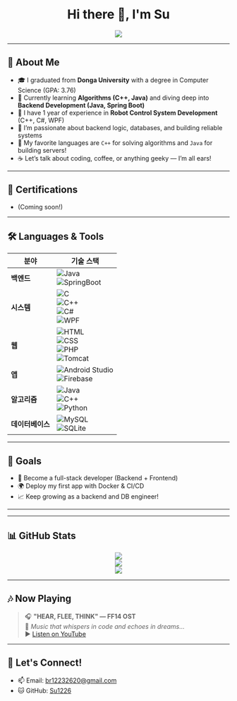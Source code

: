 

<!--
**Su1226/Su1226** is a ✨ _special_ ✨ repository because its `README.md` (this file) appears on your GitHub profile.

Here are some ideas to get you started:

- 🔭 I’m currently working on ...
- 🌱 I’m currently learning ...
- 👯 I’m looking to collaborate on ...
- 🤔 I’m looking for help with ...
- 💬 Ask me about ...
- 📫 How to reach me: ...
- 😄 Pronouns: ...
- ⚡ Fun fact: ...
-->

<h1 align="center">Hi there 👋, I'm Su</h1>

<p align="center">
  <img src="https://capsule-render.vercel.app/api?type=waving&color=ffcc00&height=200&section=header&text=Welcome%20to%20my%20GitHub!&fontSize=40&fontColor=000000"/>
</p>

---

## 🐣 About Me

- 🎓 I graduated from **Donga University** with a degree in Computer Science (GPA: 3.76)
- 🧩 Currently learning **Algorithms (C++, Java)** and diving deep into **Backend Development (Java, Spring Boot)**
- 🤖 I have 1 year of experience in **Robot Control System Development** (C++, C#, WPF)
- 💛 I’m passionate about backend logic, databases, and building reliable systems
- 🌼 My favorite languages are `C++` for solving algorithms and `Java` for building servers!
- ☕ Let’s talk about coding, coffee, or anything geeky — I’m all ears!

---

## 📜 Certifications

- (Coming soon!)

---

## 🛠️ Languages & Tools

| 분야       | 기술 스택 |
|------------|-----------|
| **백엔드**   | ![Java](https://img.shields.io/badge/Java-007396?style=flat&logo=java&logoColor=white) <br> ![SpringBoot](https://img.shields.io/badge/SpringBoot-6DB33F?style=flat&logo=springboot&logoColor=white) |
| **시스템**   | ![C](https://img.shields.io/badge/C-A8B9CC?style=flat&logo=c&logoColor=black) <br> ![C++](https://img.shields.io/badge/C++-00599C?style=flat&logo=c%2b%2b&logoColor=white) <br> ![C#](https://img.shields.io/badge/C%23-239120?style=flat&logo=c-sharp&logoColor=white) <br> ![WPF](https://img.shields.io/badge/WPF-512BD4?style=flat&logo=dotnet&logoColor=white) |
| **웹**      | ![HTML](https://img.shields.io/badge/HTML5-E34F26?style=flat&logo=html5&logoColor=white) <br> ![CSS](https://img.shields.io/badge/CSS3-1572B6?style=flat&logo=css3&logoColor=white) <br> ![PHP](https://img.shields.io/badge/PHP-777BB4?style=flat&logo=php&logoColor=white) <br> ![Tomcat](https://img.shields.io/badge/Tomcat-F8DC75?style=flat&logo=apachetomcat&logoColor=black) |
| **앱**      | ![Android Studio](https://img.shields.io/badge/Android_Studio-3DDC84?style=flat&logo=androidstudio&logoColor=white) <br> ![Firebase](https://img.shields.io/badge/Firebase-FFCA28?style=flat&logo=firebase&logoColor=black) |
| **알고리즘** | ![Java](https://img.shields.io/badge/Java-007396?style=flat&logo=java&logoColor=white) <br> ![C++](https://img.shields.io/badge/C++-00599C?style=flat&logo=c%2b%2b&logoColor=white) <br> ![Python](https://img.shields.io/badge/Python-3776AB?style=flat&logo=python&logoColor=white) |
| **데이터베이스** | ![MySQL](https://img.shields.io/badge/MySQL-4479A1?style=flat&logo=mysql&logoColor=white) <br> ![SQLite](https://img.shields.io/badge/SQLite-003B57?style=flat&logo=sqlite&logoColor=white) |

---

## 🎯 Goals

- 🧠 Become a full-stack developer (Backend + Frontend)
- 🌍 Deploy my first app with Docker & CI/CD
- 📈 Keep growing as a backend and DB engineer!
  
---

---
## 📊 GitHub Stats

<p align="center">
  <img src="https://github-readme-stats.vercel.app/api?username=Su1226&show_icons=true&theme=tokyonight" />
  <br/>
  <img src="https://github-readme-streak-stats.herokuapp.com/?user=Su1226&theme=tokyonight" />
  <br/>
  <img src="https://github-readme-stats.vercel.app/api/top-langs/?username=Su1226&layout=compact&theme=tokyonight" />
</p>

---

## 🎶 Now Playing

> 🎧 **"HEAR, FLEE, THINK" — FF14 OST**  
> 🌌 *Music that whispers in code and echoes in dreams...*  
> ▶️ [Listen on YouTube](https://www.youtube.com/watch?v=vWgpJ0k820w)

---

## 💌 Let's Connect!

- 📫 Email: br12232620@gmail.com  
- 🐱 GitHub: [Su1226](https://github.com/Su1226)
